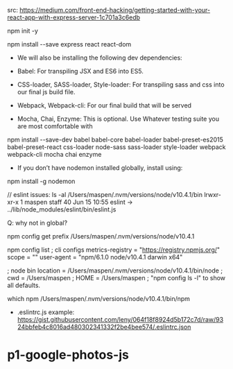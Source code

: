 src: https://medium.com/front-end-hacking/getting-started-with-your-react-app-with-express-server-1c701a3c6edb

npm init -y

npm install --save express react react-dom

* We will also be installing the following dev dependencies:

* Babel: For transpiling JSX and ES6 into ES5.
* CSS-loader, SASS-loader, Style-loader: For transpiling sass and css into our final js build file.
* Webpack, Webpack-cli: For our final build that will be served
* Mocha, Chai, Enzyme: This is optional. Use Whatever testing suite you are most comfortable with

npm install --save-dev babel babel-core babel-loader babel-preset-es2015 babel-preset-react css-loader node-sass sass-loader style-loader webpack webpack-cli mocha chai enzyme

* If you don’t have nodemon installed globally, install using:

npm install -g nodemon

// eslint issues:
ls -al /Users/maspen/.nvm/versions/node/v10.4.1/bin
lrwxr-xr-x  1 maspen  staff        40 Jun 15 10:55 eslint -> ../lib/node_modules/eslint/bin/eslint.js

Q: why not in global?

npm config get prefix
/Users/maspen/.nvm/versions/node/v10.4.1

npm config list
; cli configs
metrics-registry = "https://registry.npmjs.org/"
scope = ""
user-agent = "npm/6.1.0 node/v10.4.1 darwin x64"

; node bin location = /Users/maspen/.nvm/versions/node/v10.4.1/bin/node
; cwd = /Users/maspen
; HOME = /Users/maspen
; "npm config ls -l" to show all defaults.

which npm
/Users/maspen/.nvm/versions/node/v10.4.1/bin/npm


* .eslintrc.js example:
  https://gist.githubusercontent.com/leny/064f18f8924d5b172c7d/raw/9324bbfeb4c8016ad480302341332f2be4bee574/.eslintrc.json





# p1-google-photos-js
